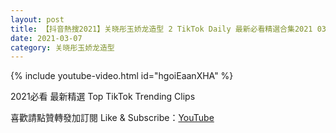 ```yaml
---
layout: post
title: 【抖音熱搜2021】关晓彤玉娇龙造型 2 TikTok Daily 最新必看精選合集2021 03 07
date: 2021-03-07
category: 关晓彤玉娇龙造型
---
```


{% include youtube-video.html id="hgoiEaanXHA" %}

2021必看 最新精選 Top TikTok Trending Clips

喜歡請點贊轉發加訂閱 Like & Subscribe：[YouTube](https://www.youtube.com/channel/UCAoR7VcanIPd04uEq_GIylA/videos)

